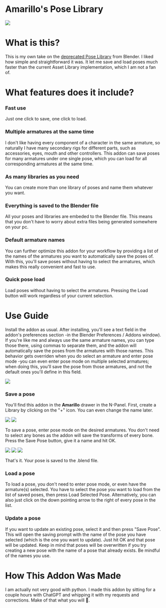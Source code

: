 # Amarillo's Pose Library

![](https://i.imgur.com/BTXVogT.gif)

What is this?
=============
This is my own take on the [deprecated Pose Library](https://blenderartists.org/t/pose-library-legacy/1457190) from Blender. I liked how simple and straightforward it was. It let me save and load poses much faster than the current Asset Library implementation, which I am not a fan of.

What features does it include?
==============================
### Fast use
Just one click to save, one click to load.

### Multiple armatures at the same time
I don't like having every component of a character in the same armature, so naturally I have many secondary rigs for different parts, such as accessories, eyes, mouth and other controllers. This addon can save poses for many armatures under one single pose, which you can load for all corresponding armatures at the same time.

### As many libraries as you need
You can create more than one library of poses and name them whatever you want.

### Everything is saved to the Blender file
All your poses and libraries are embeded to the Blender file. This means that you don't have to worry about extra files being generated somewhere on your pc.

### Default armature names
You can further optimize this addon for your workflow by providing a list of the names of the armatures you want to automatically save the poses of. With this, you'll save poses without having to select the armatures, which makes this really convenient and fast to use.

### Quick pose load
Load poses without having to select the armatures. Pressing the Load button will work regardless of your current selection.

Use Guide
=========
Install the addon as usual. After installing, you'll see a text field in the addon's preferences section -in the Blender Preferences / Addons window). If you're like me and always use the same armature names, you can type those there, using commas to separate them, and the addon will automatically save the poses from the armatures with those names. This behavior gets overriden when you do select an armature and enter pose mode -you can even enter pose mode on multiple selected armatures; when doing this, you'll save the pose from those armatures, and not the default ones you'll define in this field.

![](https://i.imgur.com/HPIvAlI.png)

### Save a pose
You'll find this addon in the **Amarillo** drawer in the N-Panel. First, create a Library by clicking on the "+" icon. You can even change the name later.

![](https://i.imgur.com/kd9T3y6.png) ![](https://i.imgur.com/9c3qtmx.png)

To save a pose, enter pose mode on the desired armatures. You don't need to select any bones as the addon will save the transforms of every bone. Press the Save Pose button, give it a name and hit OK.

![](https://i.imgur.com/5yzZXk7.png) ![](https://i.imgur.com/5dhyoMh.png) ![](https://i.imgur.com/9bV8Mbo.png)

That's it. Your pose is saved to the .blend file.

### Load a pose
To load a pose, you don't need to enter pose mode, or even have the armature(s) selected. You have to select the pose you want to load from the list of saved poses, then press Load Selected Pose. Alternatively, you can also just click on the down pointing arrow to the right of every pose in the list.

### Update a pose
If you want to update an existing pose, select it and then press "Save Pose". This will open the saving prompt with the name of the pose you have selected (which is the one you want to update). Just hit OK and that pose will be updated. Keep in mind that poses will be overwritten if you try creating a new pose with the name of a pose that already exists. Be mindful of the names you use.

How This Addon Was Made
=======================
I am actually not very good with python. I made this addon by sitting for a couple hours with ChatGPT and whipping it with my requests and corrections. Make of that what you will 🤖.
